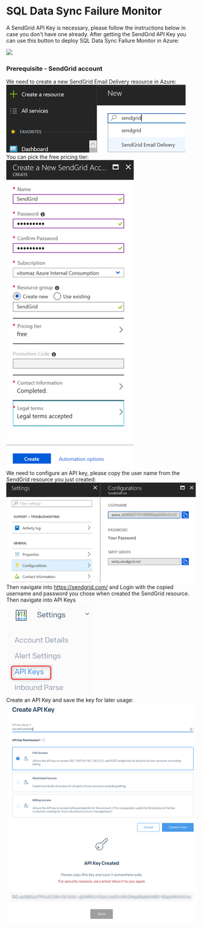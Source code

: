 # SQL Data Sync Failure Monitor


A SendGrid API Key is necessary, please follow the instructions below in case you don't have one already.
After getting the SendGrid API Key you can use this button to deploy SQL Data Sync Failure Monitor in Azure:

<a href="https://portal.azure.com/#create/Microsoft.Template/uri/https%3A%2F%2Fraw.githubusercontent.com%2Fvitomaz-msft%2FSQLDataSyncFailureMonitor%2Fmaster%2Ftemplate.json" target="_blank">
    <img src="http://azuredeploy.net/deploybutton.png"/>
</a>


### Prerequisite - SendGrid account
We need to create a new SendGrid Email Delivery resource in Azure:
<br/>
![Pic1](pic1.png)
<br/>
You can pick the free pricing tier:
<br/>
![Pic2](pic2.png)
<br/>
We need to configure an API key, please copy the user name from the SendGrid resource you just created:
<br/>
![Pic3](pic3.png)
<br/>
Then navigate into https://sendgrid.com/
and Login with the copied username and password you chose when created the SendGrid resource.
Then navigate into API Keys 
<br/>
![Pic4](pic4.png)
<br/>
Create an API Key and save the key for later usage:
![Pic5](pic5.png)
<br/>
![Pic6](pic6.png)